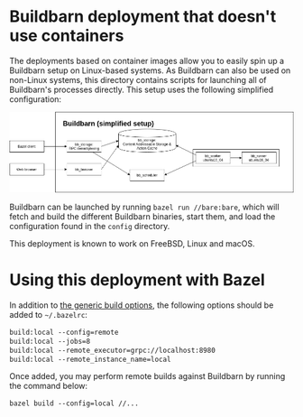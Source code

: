 # Buildbarn deployment that doesn't use containers

The deployments based on container images allow you to easily spin up a
Buildbarn setup on Linux-based systems. As Buildbarn can also be used on
non-Linux systems, this directory contains scripts for launching
all of Buildbarn's processes directly. This setup uses the following
simplified configuration:

<p align="center">
  <img src="https://github.com/buildbarn/bb-deployments/raw/master/bare/bb-overview-simplified.png" alt="Overview of the simplified Buildbarn setup"/>
</p>

Buildbarn can be launched by running `bazel run //bare:bare`, which will fetch
and build the different Buildbarn binaries, start them, and load the
configuration found in the `config` directory.

This deployment is known to work on FreeBSD, Linux and macOS.

# Using this deployment with Bazel

In addition to [the generic build options](https://github.com/buildbarn/bb-deployments/blob/master/bazelrc),
the following options should be added to `~/.bazelrc`:

```
build:local --config=remote
build:local --jobs=8
build:local --remote_executor=grpc://localhost:8980
build:local --remote_instance_name=local
```

Once added, you may perform remote builds against Buildbarn by running
the command below:

```
bazel build --config=local //...
```
